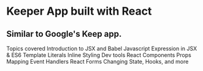 # Keeper App built with React

## Similar to Google's Keep app.
Topics covered
Introduction to JSX and Babel
Javascript Expression in JSX & ES6 Template Literals
Inline Styling
Dev tools
React Components
Props
Mapping
Event Handlers
React Forms
Changing State, Hooks, and more







